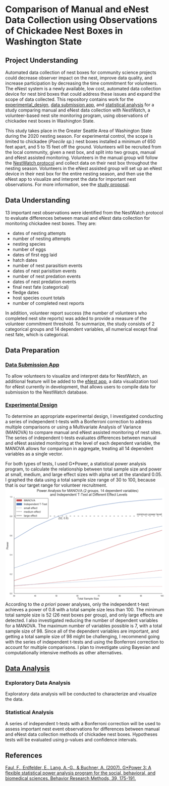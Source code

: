 # Comparison of Manual and eNest Data Collection using Observations of Chickadee Nest Boxes in Washington State
## Project Understanding
Automated data collection of nest boxes for community science projects could decrease observer impact on the nest, improve data quality, and increase participation by decreasing the time commitment for volunteers. The eNest system is a newly available, low cost, automated data collection device for nest bird boxes that could address these issues and expand the scope of data collected. This repository contains work for the [experimental_design](experimental_design.ipynb), [data submission app](data_submission_app.ipynb), and [statistical analysis](statistical_analysis.ipynb) for a study comparing manual and eNest data collection with NestWatch, a volunteer-based nest site monitoring program, using observations of chickadee nest boxes in Washington State. 

This study takes place in the Greater Seattle Area of Washington State during the 2020 nesting season. For experimental control, the scope is limited to chickadee (*Poecile sp.*) nest boxes installed a minimum of 650 feet apart, and 5 to 15 feet off the ground. Volunteers will be recruited from the local community, given a nest box, and split into two groups, manual and eNest assisted monitoring. Volunteers in the manual group will follow the [NestWatch protocol](https://nestwatch.org/learn/how-to-nestwatch/nest-monitoring-protocol/) and collect data on their nest box throughout the nesting season. Volunteers in the eNest assisted group will set up an eNest device in their nest box for the entire nesting season, and then use the eNest app to visualize and interpret the data for important nest observations. For more information, see the [study proposal](eNest_research_proposal.docx).


## Data Understanding
13 important nest observations were identified from the NestWatch protocol to evaluate differences between manual and eNest data collection for monitoring chickadee nest boxes. They are:
* dates of nesting attempts
* number of nesting attempts
* nesting species
* number of eggs
* dates of first egg laid
* hatch dates
* number of nest parasitism events
* dates of nest parisitism events
* number of nest predation events
* dates of nest predation events
* final nest fate (categorical)
* fledge dates
* host species count totals
* number of completed nest reports

In addition, volunteer report success (the number of volunteers who completed nest site reports) was added to provide a measure of the volunteer commitment threshold. To summarize, the study consists of 2 categorical groups and 14 dependent variables, all numerical except final nest fate, which is categorical. 


## Data Preparation
### [Data Submission App](data_submission_app.ipynb)
To allow volunteers to visualize and interpret data for NestWatch, an additional feature will be added to the [eNest app](https://github.com/nkacoroski/animal_data_science_shiny_app), a data visualization tool for eNest currently in development, that allows users to compile data for submission to the NestWatch database.

### [Experimental Design](experimental_design.ipynb)
To determine an appropriate experimental design, I investigated conducting a series of independent t-tests with a Bonferroni correction to address multiple comparisons or using a Multivariate Analysis of Variance (MANOVA) to compare manual and eNest assisted monitoring of nest sites. The series of independent t-tests evaluates differences between manual and eNest assisted monitoring at the level of each dependent variable, the MANOVA allows for comparison in aggregate, treating all 14 dependent variables as a single vector. 

For both types of tests, I used G\*Power, a statistical power analysis program, to calculate the relationship between total sample size and power at small, medium, and large effect sizes with alpha set at the standard 0.05. I graphed the data using a total sample size range of 30 to 100, because that is our target range for volunteer recruitment. 
![power analysis graph](power_analysis.png)
According to the *a priori* power analyses, only the independent t-test achieves a power of 0.8 with a total sample size less than 100. The minimum total sample size is 52 (26 nest boxes per group), and only large effects are detected. I also investigated reducing the number of dependent variables for a MANOVA. The maximum number of variables possible is 7, with a total sample size of 98. Since all of the dependent variables are important, and getting a total sample size of 98 might be challenging, I recommend going with the series of independent t-tests and using the Bonferroni correction to account for multiple comparisons. I plan to investigate using Bayesian and computationally intensive methods as other alternatives.


## [Data Analysis](data_analysis.ipynb)
### Exploratory Data Analysis
Exploratory data analysis will be conducted to characterize and visualize the data.

### Statistical Analysis
A series of independent t-tests with a Bonferroni correction will be used to assess important nest event observations for differences between manual and eNest data collection methods of chickadee nest boxes. Hypotheses tests will be evaluated using p-values and confidence intervals.


## References
[Faul, F., Erdfelder, E., Lang, A.-G., & Buchner, A. (2007). G*Power 3: A flexible statistical power analysis program for the social, behavioral, and biomedical sciences. Behavior Research Methods, 39, 175-191.](http://www.psychologie.hhu.de/arbeitsgruppen/allgemeine-psychologie-und-arbeitspsychologie/gpower.html)